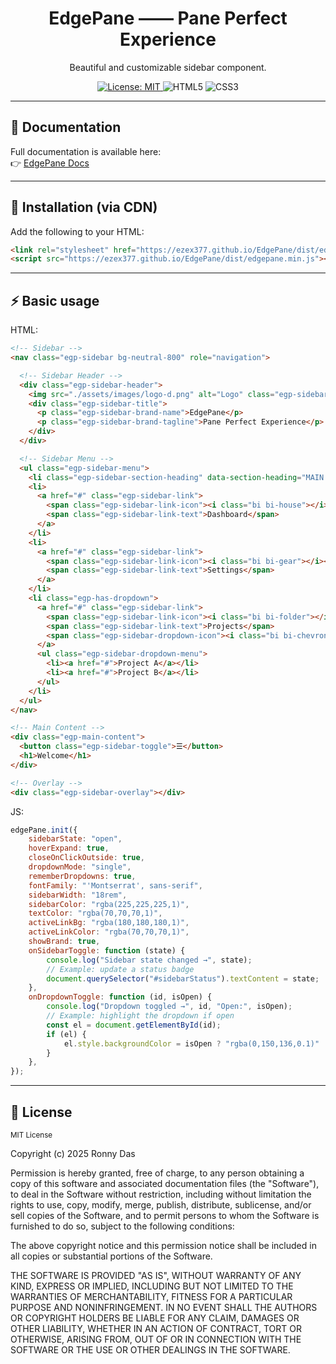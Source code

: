 <h1 align="center">EdgePane —— Pane Perfect Experience</h1>

<p align="center">
  Beautiful and customizable sidebar component.
</p>

<p align="center">
  <a href="./docs/license.html">
    <img src="https://img.shields.io/badge/License-MIT-green.svg" alt="License: MIT">
  </a>
  <img src="https://img.shields.io/badge/HTML5-E34F26?logo=html5&logoColor=fff&style=flat" alt="HTML5">
  <img src="https://img.shields.io/badge/CSS3-1572B6?logo=css3&logoColor=fff&style=flat" alt="CSS3">
</p>

---

## 📖 Documentation

Full documentation is available here:  
👉 [EdgePane Docs](https://ezex377.github.io/EdgePane/index.html)

---

## 🚀 Installation (via CDN)

Add the following to your HTML:

```html
<link rel="stylesheet" href="https://ezex377.github.io/EdgePane/dist/edgepane.min.css" />
<script src="https://ezex377.github.io/EdgePane/dist/edgepane.min.js"></script>
```
---

## ⚡ Basic usage

HTML:

```html
<!-- Sidebar -->
<nav class="egp-sidebar bg-neutral-800" role="navigation">

  <!-- Sidebar Header -->
  <div class="egp-sidebar-header">
    <img src="./assets/images/logo-d.png" alt="Logo" class="egp-sidebar-logo" />
    <div class="egp-sidebar-title">
      <p class="egp-sidebar-brand-name">EdgePane</p>
      <p class="egp-sidebar-brand-tagline">Pane Perfect Experience</p>
    </div>
  </div>

  <!-- Sidebar Menu -->
  <ul class="egp-sidebar-menu">
    <li class="egp-sidebar-section-heading" data-section-heading="MAIN NAVIGATION"></li>
    <li>
      <a href="#" class="egp-sidebar-link">
        <span class="egp-sidebar-link-icon"><i class="bi bi-house"></i></span>
        <span class="egp-sidebar-link-text">Dashboard</span>
      </a>
    </li>
    <li>
      <a href="#" class="egp-sidebar-link">
        <span class="egp-sidebar-link-icon"><i class="bi bi-gear"></i></span>
        <span class="egp-sidebar-link-text">Settings</span>
      </a>
    </li>
    <li class="egp-has-dropdown">
      <a href="#" class="egp-sidebar-link">
        <span class="egp-sidebar-link-icon"><i class="bi bi-folder"></i></span>
        <span class="egp-sidebar-link-text">Projects</span>
        <span class="egp-sidebar-dropdown-icon"><i class="bi bi-chevron-down"></i></span>
      </a>
      <ul class="egp-sidebar-dropdown-menu">
        <li><a href="#">Project A</a></li>
        <li><a href="#">Project B</a></li>
      </ul>
    </li>
  </ul>
</nav>

<!-- Main Content -->
<div class="egp-main-content">
  <button class="egp-sidebar-toggle">☰</button>
  <h1>Welcome</h1>
</div>

<!-- Overlay -->
<div class="egp-sidebar-overlay"></div>
```

JS:

```js
edgePane.init({
    sidebarState: "open",
    hoverExpand: true,
    closeOnClickOutside: true,
    dropdownMode: "single",
    rememberDropdowns: true,
    fontFamily: "'Montserrat', sans-serif",
    sidebarWidth: "18rem",
    sidebarColor: "rgba(225,225,225,1)",
    textColor: "rgba(70,70,70,1)",
    activeLinkBg: "rgba(180,180,180,1)",
    activeLinkColor: "rgba(70,70,70,1)",
    showBrand: true,
    onSidebarToggle: function (state) {
        console.log("Sidebar state changed →", state);
        // Example: update a status badge
        document.querySelector("#sidebarStatus").textContent = state;
    },
    onDropdownToggle: function (id, isOpen) {
        console.log("Dropdown toggled →", id, "Open:", isOpen);
        // Example: highlight the dropdown if open
        const el = document.getElementById(id);
        if (el) {
            el.style.backgroundColor = isOpen ? "rgba(0,150,136,0.1)" : "transparent";
        }
    },
});
```

---

## 📜  License

<small>MIT License</small>

Copyright (c) 2025 Ronny Das

Permission is hereby granted, free of charge, to any person obtaining a copy of this software and associated documentation files (the "Software"), to deal in the Software without restriction, including 
without limitation the rights to use, copy, modify, merge, publish, distribute, sublicense, and/or sell copies of the Software, and to permit persons to whom the Software is furnished to do so, subject to 
the following conditions:

The above copyright notice and this permission notice shall be included in all copies or substantial portions of the Software.

THE SOFTWARE IS PROVIDED "AS IS", WITHOUT WARRANTY OF ANY KIND, EXPRESS OR IMPLIED, INCLUDING BUT NOT LIMITED TO THE WARRANTIES OF MERCHANTABILITY,
FITNESS FOR A PARTICULAR PURPOSE AND NONINFRINGEMENT. IN NO EVENT SHALL THE AUTHORS OR COPYRIGHT HOLDERS BE LIABLE FOR ANY CLAIM, DAMAGES OR OTHER 
LIABILITY, WHETHER IN AN ACTION OF CONTRACT, TORT OR OTHERWISE, ARISING FROM, OUT OF OR IN CONNECTION WITH THE SOFTWARE OR THE USE OR OTHER DEALINGS IN THE
SOFTWARE.